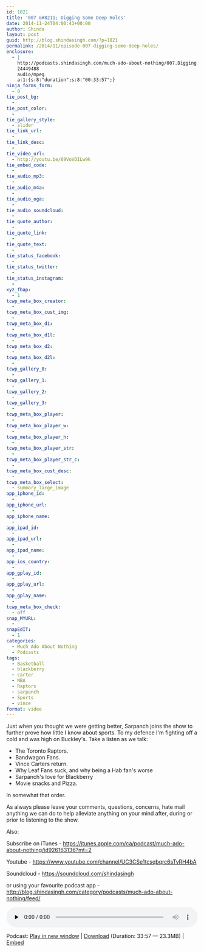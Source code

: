 ```yaml
---
id: 1821
title: '007 &#8211; Digging Some Deep Holes'
date: 2014-11-24T04:00:43+00:00
author: Shinda
layout: post
guid: http://blog.shindasingh.com/?p=1821
permalink: /2014/11/episode-007-digging-some-deep-holes/
enclosure:
  - |
    http://podcasts.shindasingh.com/much-ado-about-nothing/007.Digging.Some.Deep.Holes.mp3
    24449488
    audio/mpeg
    a:1:{s:8:"duration";s:8:"00:33:57";}
ninja_forms_form:
  - 0
tie_post_bg:
  - 
tie_post_color:
  - 
tie_gallery_style:
  - slider
tie_link_url:
  - 
tie_link_desc:
  - 
tie_video_url:
  - http://youtu.be/69VoVDILw9k
tie_embed_code:
  - 
tie_audio_mp3:
  - 
tie_audio_m4a:
  - 
tie_audio_oga:
  - 
tie_audio_soundcloud:
  - 
tie_quote_author:
  - 
tie_quote_link:
  - 
tie_quote_text:
  - 
tie_status_facebook:
  - 
tie_status_twitter:
  - 
tie_status_instagram:
  - 
xyz_fbap:
  - 1
tcwp_meta_box_creator:
  - 
tcwp_meta_box_cust_img:
  - 
tcwp_meta_box_d1:
  - 
tcwp_meta_box_d1l:
  - 
tcwp_meta_box_d2:
  - 
tcwp_meta_box_d2l:
  - 
tcwp_gallery_0:
  - 
tcwp_gallery_1:
  - 
tcwp_gallery_2:
  - 
tcwp_gallery_3:
  - 
tcwp_meta_box_player:
  - 
tcwp_meta_box_player_w:
  - 
tcwp_meta_box_player_h:
  - 
tcwp_meta_box_player_str:
  - 
tcwp_meta_box_player_str_c:
  - 
tcwp_meta_box_cust_desc:
  - 
tcwp_meta_box_select:
  - summary_large_image
app_iphone_id:
  - 
app_iphone_url:
  - 
app_iphone_name:
  - 
app_ipad_id:
  - 
app_ipad_url:
  - 
app_ipad_name:
  - 
app_ios_country:
  - 
app_gplay_id:
  - 
app_gplay_url:
  - 
app_gplay_name:
  - 
tcwp_meta_box_check:
  - off
snap_MYURL:
  - 
snapEdIT:
  - 1
categories:
  - Much Ado About Nothing
  - Podcasts
tags:
  - Basketball
  - blackberry
  - carter
  - NBA
  - Raptors
  - sarpanch
  - Sports
  - vince
format: video
---
```

Just when you thought we were getting better, Sarpanch joins the show to further prove how little I know about sports. To my defence I'm fighting off a cold and was high on Buckley's. Take a listen as we talk:

  * The Toronto Raptors.
  * Bandwagon Fans.
  * Vince Carters return.
  * Why Leaf Fans suck, and why being a Hab fan's worse
  * Sarpanch's love for Blackberry
  * Movie snacks and Pizza.

In somewhat that order.

As always please leave your comments, questions, concerns, hate mail anything we can do to help alleviate anything on your mind after, during or prior to listening to the show.

Also:

Subscribe on iTunes - https://itunes.apple.com/ca/podcast/much-ado-about-nothing/id926163136?mt=2

Youtube - https://www.youtube.com/channel/UC3CSe1tcsqbqrc6sTvRH4bA

Soundcloud - https://soundcloud.com/shindasingh

or using your favourite podcast app - http://blog.shindasingh.com/category/podcasts/much-ado-about-nothing/feed/

<div class="powerpress_player" id="powerpress_player_5637">
  <audio class="wp-audio-shortcode" id="audio-1821-9" preload="none" style="width: 100%;" controls="controls"><source type="audio/mpeg" src="http://podcasts.shindasingh.com/much-ado-about-nothing/007.Digging.Some.Deep.Holes.mp3?_=9" /></audio>
</div>

<p class="powerpress_links powerpress_links_mp3">
  Podcast: <a href="http://podcasts.shindasingh.com/much-ado-about-nothing/007.Digging.Some.Deep.Holes.mp3" class="powerpress_link_pinw" target="_blank" title="Play in new window" onclick="return powerpress_pinw('http://blog.shindasingh.com/?powerpress_pinw=1821-podcast');" rel="nofollow">Play in new window</a> | <a href="http://podcasts.shindasingh.com/much-ado-about-nothing/007.Digging.Some.Deep.Holes.mp3" class="powerpress_link_d" title="Download" rel="nofollow" download="007.Digging.Some.Deep.Holes.mp3">Download</a> (Duration: 33:57 &#8212; 23.3MB) | <a href="#" class="powerpress_link_e" title="Embed" onclick="return powerpress_show_embed('1821-podcast');" rel="nofollow">Embed</a>
</p>

<p class="powerpress_embed_box" id="powerpress_embed_1821-podcast" style="display: none;">
  <input id="powerpress_embed_1821-podcast_t" type="text" value="<iframe width=&quot;320&quot; height=&quot;30&quot; src=&quot;http://blog.shindasingh.com/?powerpress_embed=1821-podcast&amp;powerpress_player=mediaelement-audio&quot; frameborder=&quot;0&quot; scrolling=&quot;no&quot;></iframe>" onclick="javascript: this.select();" onfocus="javascript: this.select();" style="width: 70%;" readOnly />
</p>

<!--powerpress_player-->